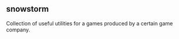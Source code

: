 snowstorm
---------

Collection of useful utilities for a games produced by a certain game company.
